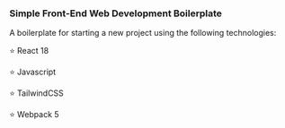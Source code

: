### Simple Front-End Web Development Boilerplate 

A boilerplate for starting a new project using the following technologies:


⭐ React 18

⭐ Javascript

⭐ TailwindCSS

⭐ Webpack 5

